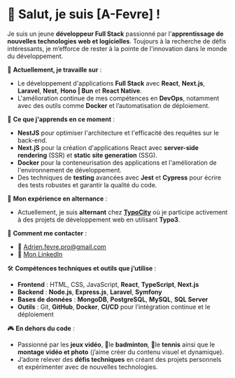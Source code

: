 # 👋 Salut, je suis **[A-Fevre]** !

Je suis un jeune **développeur Full Stack** passionné par l'**apprentissage de nouvelles technologies web et logicielles**. Toujours à la recherche de défis intéressants, je m’efforce de rester à la pointe de l'innovation dans le monde du développement.

🔭 **Actuellement, je travaille sur** :
- Le développement d'applications **Full Stack** avec **React**, **Next.js**, **Laravel**, **Nest**, **Hono | Bun** et **React Native**.
- L'amélioration continue de mes compétences en **DevOps**, notamment avec des outils comme **Docker** et l’automatisation de déploiement.

🌱 **Ce que j'apprends en ce moment** :
- **NestJS** pour optimiser l'architecture et l'efficacité des requêtes sur le back-end.
- **Next.jS** pour la création d'applications React avec **server-side rendering** (SSR) et **static site generation** (SSG).
- **Docker** pour la conteneurisation des applications et l'amélioration de l'environnement de développement.
- Des techniques de **testing** avancées avec **Jest** et **Cypress** pour écrire des tests robustes et garantir la qualité du code.

💼 **Mon expérience en alternance** :
- Actuellement, je suis **alternant** chez **[TypoCity](https://www.typocity.fr/)** où je participe activement à des projets de développement web en utilisant **Typo3**.

💬 **Comment me contacter** :
- 📧 [Adrien.fevre.pro@gmail.com](mailto:adrien.fevre.pro@gmail.com)
- 📱  [Mon LinkedIn](https://www.linkedin.com/in/adrien-f-454398277)

🛠️ **Compétences techniques et outils que j’utilise** :
- **Frontend** : HTML, CSS, JavaScript, **React**, **TypeScript**, **Next.js**
- **Backend** : **Node.js**, **Express.js**, **Laravel**, **Symfony**
- **Bases de données** : **MongoDB**, **PostgreSQL**, **MySQL**, **SQL Server**
- **Outils** : Git, **GitHub**, **Docker**, **CI/CD** pour l’intégration continue et le déploiement

🎮 **En dehors du code** :
- Passionné par les **jeux vidéo**, 🏸le **badminton**, 🎾le **tennis** ainsi que le **montage vidéo et photo** (j’aime créer du contenu visuel et dynamique).
- J’adore relever des **défis techniques** en créant des projets personnels et expérimenter avec de nouvelles technologies.
